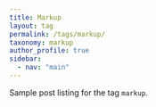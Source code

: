 ```yaml
---
title: Markup
layout: tag
permalink: /tags/markup/
taxonomy: markup
author_profile: true
sidebar: 
  - nav: "main" 
---
```


Sample post listing for the tag `markup`.
